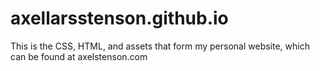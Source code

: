 # axellarsstenson.github.io

This is the CSS, HTML, and assets that form my personal website, which can be found at axelstenson.com



